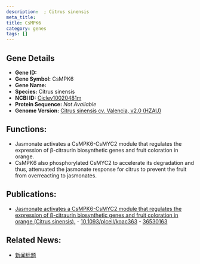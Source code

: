 ```yaml
---
description:  ; Citrus sinensis
meta_title:
title: CsMPK6
category: genes
tags: []
---
```


## Gene Details
- **Gene ID:**	[](https://www.maizegdb.org/gene_center/gene/)
- **Gene Symbol:** CsMPK6
- **Gene Name:** 
- **Species:** Citrus sinensis
- **NCBI ID:** [ Ciclev10020481m ]()
- **Protein Sequence:** *Not Available*
- **Genome Version:** [Citrus sinensis cv. Valencia, v2.0 (HZAU)]()

## Functions:
   - Jasmonate activates a CsMPK6-CsMYC2 module that regulates the expression of β-citraurin biosynthetic genes and fruit coloration in orange.
   - CsMPK6 also phosphorylated CsMYC2 to accelerate its degradation and thus, attenuated the jasmonate response for citrus to prevent the fruit from overreacting to jasmonates.

## Publications:
   - [Jasmonate activates a CsMPK6-CsMYC2 module that regulates the expression of β-citraurin biosynthetic genes and fruit coloration in orange (Citrus sinensis).]( https://academic.oup.com/plcell/article/35/4/1167/6931829#400105992 ) - [10.1093/plcell/koac363]( https://academic.oup.com/plcell/article/35/4/1167/6931829#400105992 ) - [36530163](https://pubmed.ncbi.nlm.nih.gov/36530163/)

## Related News:
   - [新闻标题](https://mp.weixin.qq.com/s?__biz=Mzg3MDEwNDEyMg==&mid=2247542808&idx=1&sn=77466cb9f349619ac6eb8d7be6bf9eda&chksm=ce90854df9e70c5b94cc2de0c7689cd0bdbfdf233291af87f1c4450509d82089a085013e73ec&scene=27#wechat_redirect)
